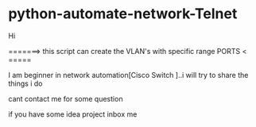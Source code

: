 # python-automate-network-Telnet

Hi

=======> this script can create the VLAN's with specific range PORTS < =====


I am beginner in network automation[Cisco Switch ]..i will try to share the things i do 

cant contact me for some question 

if you have some idea project inbox me

